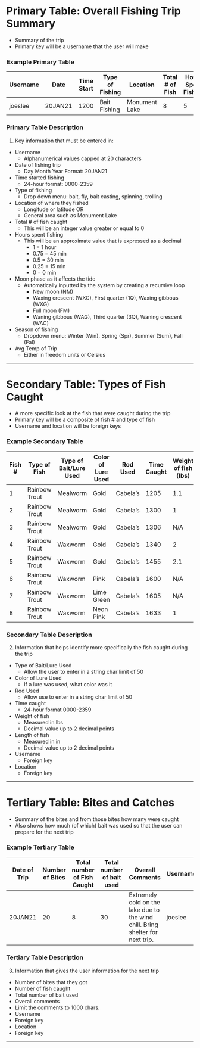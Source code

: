 # Primary Table: Overall Fishing Trip Summary
-	Summary of the trip
-	Primary key will be a username that the user will make

### Example Primary Table
| Username | Date | Time Start | Type of Fishing | Location | Total # of Fish | Hours Spent Fishing | Moon Phase | Season | AVG Temp |
|----------|------|------------|-----------------|----------|-----------------|---------------------|------------|--------|----------|
|joeslee | 20JAN21 | 1200 | Bait Fishing | Monument Lake | 8 | 5 | WXC | Winter | 32F / 0C |

### Primary Table Description
1. Key information that must be entered in:
  - Username
    - Alphanumerical values capped at 20 characters
  - Date of fishing trip
    - Day Month Year Format: 20JAN21
  - Time started fishing
    - 24-hour format: 0000-2359
  - Type of fishing
    - Drop down menu: bait, fly, bait casting, spinning, trolling
  - Location of where they fished
    - Longitude or latitude OR
    - General area such as Monument Lake
  - Total # of fish caught
    - This will be an integer value greater or equal to 0
  - Hours spent fishing
    - This will be an approximate value that is expressed as a decimal
      - 1 = 1 hour
      - 0.75 = 45 min
      - 0.5 = 30 min
      - 0.25 = 15 min
      - 0 = 0 min
  - Moon phase as it affects the tide
    - Automatically inputted by the system by creating a recursive loop
      - New moon (NM)
      - Waxing crescent (WXC), First quarter (1Q), Waxing gibbous (WXG)
      - Full moon (FM)
      - Waning gibbous (WAG), Third quarter (3Q), Waning crescent (WAC)
  - Season of fishing
    - Dropdown menu: Winter (Win), Spring (Spr), Summer (Sum), Fall (Fal)
  - Avg Temp of Trip
    - Either in freedom units or Celsius

---

# Secondary Table: Types of Fish Caught
-	A more specific look at the fish that were caught during the trip
-	Primary key will be a composite of fish # and type of fish
-	Username and location will be foreign keys

### Example Secondary Table
| Fish # | Type of Fish | Type of Bait/Lure Used | Color of Lure Used | Rod Used | Time Caught | Weight of fish (lbs) | Length of Fish (in) | Picture | Username | Location |
|--------|--------------|------------------------|--------------------|----------|-------------|----------------------|---------------------|---------|----------|----------|
| 1 | Rainbow Trout | Mealworm | Gold | Cabela’s       | 1205 | 1.1 | 10  | N/A | joeslee | Monument Lake |
| 2 | Rainbow Trout | Mealworm | Gold | Cabela’s       | 1300 | 1   | 9   | N/A | joeslee | Monument Lake |
| 3 | Rainbow Trout | Mealworm | Gold | Cabela’s       | 1306 | N/A | N/A | N/A | joeslee | Monument Lake |
| 4 | Rainbow Trout | Waxworm  | Gold | Cabela’s       | 1340 | 2   | 12  | N/A | joeslee | Monument Lake |
| 5 | Rainbow Trout | Waxworm  | Gold | Cabela’s       | 1455 | 2.1 | 11  | N/A | joeslee | Monument Lake |
| 6 | Rainbow Trout | Waxworm  | Pink | Cabela’s       | 1600 | N/A | N/A | N/A | joeslee | Monument Lake |
| 7 | Rainbow Trout | Waxworm  | Lime Green | Cabela’s | 1605 | N/A | 9.5 | N/A | joeslee | Monument Lake |
| 8 | Rainbow Trout | Waxworm  | Neon Pink | Cabela’s  | 1633 | 1   | 9   | N/A | joeslee | Monument Lake |

### Secondary Table Description
2. Information that helps identify more specifically the fish caught during the trip
- Type of Bait/Lure Used
  - Allow the user to enter in a string char limit of 50
- Color of Lure Used
  - If a lure was used, what color was it
- Rod Used
  - Allow use to enter in a string char limit of 50
- Time caught
  - 24-hour format 0000-2359
- Weight of fish
  - Measured in lbs
  - Decimal value up to 2 decimal points
- Length of fish
  - Measured in in
  - Decimal value up to 2 decimal points
- Username
  - Foreign key
- Location
  - Foreign key

---

# Tertiary Table: Bites and Catches
-	Summary of the bites and from those bites how many were caught
-	Also shows how much (of which) bait was used so that the user can prepare for the next trip

### Example Tertiary Table
| Date of Trip | Number of Bites | Total number of Fish Caught | Total number of bait used | Overall Comments | Username | Location |
|--------------|-----------------|-----------------------------|---------------------------|------------------|----------|----------|
| 20JAN21 | 20 | 8 | 30 | Extremely cold on the lake due to the wind chill. Bring shelter for next trip. | joeslee | Monument Lake |

### Tertiary Table Description
3. Information that gives the user information for the next trip
-	Number of bites that they got
-	Number of fish caught
-	Total number of bait used
-	Overall comments
  - Limit the comments to 1000 chars.
-	Username
  - Foreign key
-	Location
  - Foreign key

---

